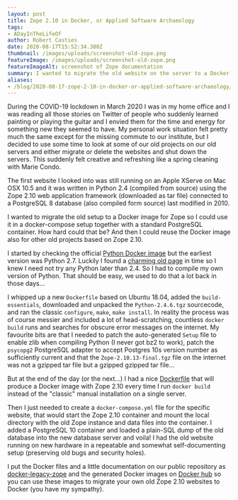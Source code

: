 ```yaml
---
layout: post
title: Zope 2.10 in Docker, or Applied Software Archaeology
tags:
- ADayInTheLifeOf
author: Robert Casties
date: 2020-08-17T15:52:34.380Z
thumbnail: /images/uploads/screenshot-old-zope.png
featureImage: /images/uploads/screenshot-old-zope.png
featureImageAlt: screenshot of Zope documentation
summary: I wanted to migrate the old website on the server to a Docker image for Zope so I could use it in a docker-compose setup together with a standard PostgreSQL container. How hard could that be?
aliases:
- /blog/2020-08-17-zope-2-10-in-docker-or-applied-software-archaeology/ 
---
```


During the COVID-19 lockdown in March 2020 I was in my home office and I was reading all those stories on Twitter of people who suddenly learned painting or playing the guitar and I envied them for the time and energy for something new they seemed to have. My personal work situation felt pretty much the same except for the missing commute to our institute, but I decided to use some time to look at some of our old projects on our old servers and either migrate or delete the websites and shut down the servers. This suddenly felt creative and refreshing like a spring cleaning with Marie Condo.

The first website I looked into was still running on an Apple XServe on Mac OSX 10.5 and it was written in Python 2.4 (compiled from source) using the Zope 2.10 web application framework (downloaded as tar file) connected to a PostgreSQL 8 database (also compiled form source) last modified in 2010.

I wanted to migrate the old setup to a Docker image for Zope so I could use it in a docker-compose setup together with a standard PostgreSQL container. How hard could that be? And then I could reuse the Docker image also for other old projects based on Zope 2.10.

I started by checking the official [Python Docker image](https://hub.docker.com/_/python) but the earliest version was Python 2.7. Luckily I found a [charming old page](https://old.zope.org/Products/Zope/2.10.8/Zope-2.10.8-released/newsitem_view) in time so I knew I need not try any Python later than 2.4. So I had to compile my own version of Python. That should be easy, we used to do that a lot back in those days... 

I whipped up a new `Dockerfile` based on Ubuntu 18.04, added the `build-essentials`, downloaded and unpacked the `Python-2.4.6.tgz` sourcecode, and ran the classic `configure`, `make`, `make install`. In reality the process was of course messier and included a lot of head-scratching, countless `docker build` runs and searches for obscure error messages on the internet. My favourite bits are that I needed to patch the auto-generated `Setup` file to enable zlib when compiling Python (I never got bz2 to work), patch the `psycopg2` PostgreSQL adapter to accept Postgres 10s version number as sufficiently current and that the `Zope-2.10.13-final.tgz` file on the internet was not a gzipped tar file but a gzipped gzipped tar file...

But at the end of the day (or the next...) I had a nice [Dockerfile](https://gitlab.gwdg.de/MPIWG/research-it/docker-legacy-zope/-/blob/master/legacy-zope-2.10/Dockerfile) that will produce a Docker image with Zope 2.10 every time I run `docker build` instead of the "classic" manual installation on a single server.

Then I just needed to create a `docker-compose.yml` file for the specific website, that would start the Zope 2.10 container and mount the local directory with the old Zope instance and data files into the container. I added a PostgreSQL 10 container and loaded a plain-SQL dump of the old database into the new database server and voila! I had the old website running on new hardware in a repeatable and somewhat self-documenting setup (preserving old bugs and security holes).

I put the Docker files and a little documentation on our public repository as [docker-legacy-zope](https://gitlab.gwdg.de/MPIWG/research-it/docker-legacy-zope/-/tree/master) and the generated Docker images on [Docker hub](https://hub.docker.com/r/robcast/legacy-zope) so you can use these images to migrate your own old Zope 2.10 websites to Docker (you have my sympathy).
